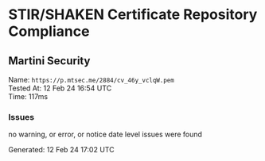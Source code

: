 # STIR/SHAKEN Certificate Repository Compliance

## Martini Security

Name: `https://p.mtsec.me/2884/cv_46y_vclqW.pem`\
Tested At: 12 Feb 24 16:54 UTC\
Time: 117ms

### Issues

no warning, or error, or notice date level issues were found

Generated: 12 Feb 24 17:02 UTC